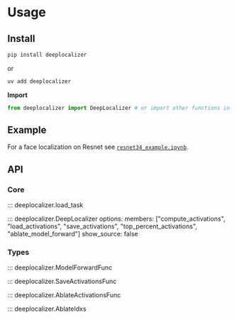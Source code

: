 # Usage 

## Install

```bash
pip install deeplocalizer
```

or 

```bash
uv add deeplocalizer
```

**Import**

```python
from deeplocalizer import DeepLocalizer # or import other functions in API below
```

## Example

For a face localization on Resnet see [`resnet34_example.ipynb`](https://github.com/xnought/deeplocalizer/blob/main/resnet34_example.ipynb).

## API

### Core

::: deeplocalizer.load_task

::: deeplocalizer.DeepLocalizer
    options:
        members: ["compute_activations", 
                  "load_activations", 
                  "save_activations",
                  "top_percent_activations",
                  "ablate_model_forward"]
        show_source: false

### Types

::: deeplocalizer.ModelForwardFunc  

::: deeplocalizer.SaveActivationsFunc 

::: deeplocalizer.AblateActivationsFunc    

::: deeplocalizer.AblateIdxs   